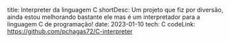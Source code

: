 title: Interpreter da linguagem C
shortDesc: Um projeto que fiz por diversão, ainda estou melhorando bastante ele mas é um interpretador para a linguagem C de programação!
date: 2023-01-10
tech: C
codeLink: https://github.com/pchagas72/C-interpreter
